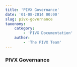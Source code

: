 ```yaml
---
title: 'PIVX Governance'
date: '01-08-2014 00:00'
slug: pivx-governance
taxonomy:
    category:
        - 'PIVX Documentation'
    author:
        - 'The PIVX Team'
---
```


### PIVX Governance
